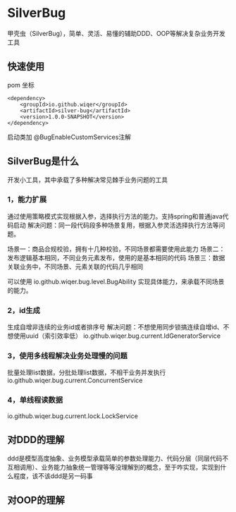 # SilverBug
甲壳虫（SilverBug），简单、灵活、易懂的辅助DDD、OOP等解决复杂业务开发工具

## 快速使用
pom 坐标
```
<dependency>
    <groupId>io.github.wiqer</groupId>
    <artifactId>silver-bug</artifactId>
    <version>1.0.0-SNAPSHOT</version>
</dependency>
```

启动类加
@BugEnableCustomServices注解

## SilverBug是什么
开发小工具，其中承载了多种解决常见棘手业务问题的工具

### 1，能力扩展
通过使用策略模式实现根据入参，选择执行方法的能力。支持spring和普通java代码启动
解决问题：同一段代码段多种场景复用，根据入参灵活选择执行方法等问题。

场景一：商品合规校验，拥有十几种校验，不同场景都需要使用此能力
场景二：发布逻辑基本相同，不同业务元素发布，使用的是基本相同的代码
场景三：数据关联业务中，不同场景、元素关联的代码几乎相同

可以使用 io.github.wiqer.bug.level.BugAbility 实现具体能力，来承载不同场景的能力。

### 2，id生成
生成自增非连续的业务id或者排序号
解决问题：不想使用同步锁搞连续自增id、不想使用uuid（索引效率低）
io.github.wiqer.bug.current.IdGeneratorService


### 3，使用多线程解决业务处理慢的问题

批量处理list数据，分批处理list数据，不相干业务并发执行
io.github.wiqer.bug.current.ConcurrentService

### 4，单线程读数据

io.github.wiqer.bug.current.lock.LockService

## 对DDD的理解
ddd是模型高度抽象、业务模型承载简单的参数处理能力、代码分层（同层代码不互相调用）、业务能力抽象统一管理等等没理解到的概念，至于咋实现，实现到什么程度，该不该ddd是另一码事

## 对OOP的理解

